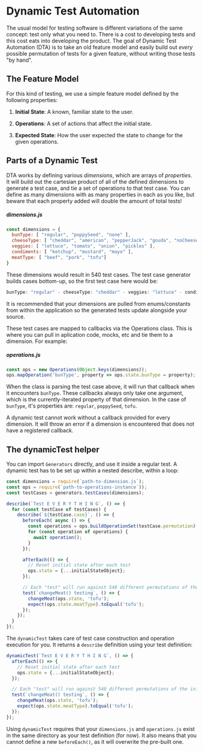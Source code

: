 # Dynamic Test Automation
The usual model for testing software is different variations of the same concept: test only what you need to. There is a cost to developing tests and this cost eats into developing the product. The goal of Dynamic Test Automation (DTA) is to take an old feature model and easily build out *every* possible permutation of tests for a given feature, without writing those tests "by hand".

## The Feature Model
For this kind of testing, we use a simple feature model defined by the following properties:

1. **Initial State**: A known, familiar state to the user.

2. **Operations**: A set of actions that affect the initial state.

3. **Expected State**: How the user expected the state to change for the given operations.

## Parts of a Dynamic Test
DTA works by defining various _dimensions_, which are arrays of _properties_. It will build out the cartesian product of all of the defined dimensions to generate a test case, and tie a set of operations to that test case. You can define as many dimensions with as many properties in each as you like, but beware that each property added will double the amount of total tests!

##### dimensions.js
```javascript
const dimensions = {
  bunType: [ "regular", "poppySeed", "none" ],
  cheeseType: [ "cheddar", "american", "pepperJack", "gouda", "noCheese" ],
  veggies: [ "lettuce", "tomato", "onion", "pickles" ],
  condiments: [ "ketchup", "mustard", "mayo" ],
  meatType: [ "beef", "pork", "tofu"]
}
```
These dimensions would result in 540 test cases. The test case generator builds cases bottom-up, so the first test case here would be:
```javascript
bunType: "regular" - cheeseType: "cheddar" - veggies: "lettuce" - condiments: "ketchup" - meatType: "beef"
```
It is recommended that your dimensions are pulled from enums/constants from within the application so the generated tests update alongside your source.

These test cases are mapped to callbacks via the Operations class. This is where you can pull in aplication code, mocks, etc and tie them to a dimension. For example:
##### operations.js
```javascript
const ops = new Operations(Object.keys(dimensions));
ops.mapOperation('bunType', property => ops.state.bunType = property);
```
When the class is parsing the test case above, it will run that callback when it encounters `bunType`. These callbacks always only take one argument, which is the currently-iterated property of that dimension. In the case of `bunType`, it's properties are: `regular`, `poppySeed`, `tofu`.

A dynamic test cannot work without a callback provided for every dimension. It will throw an error if a dimension is encountered that does not have a registered callback.

## The dynamicTest helper 
You can import `Generators` directly, and use it inside a regular test. A dynamic test has to be set up within a nested describe, within a loop:
```javascript
const dimensions = require(`path-to-dimension.js`);
const ops = require(`path-to-operations-instance`));
const testCases = generators.testCases(dimensions);

describe(`Test E V E R Y T H I N G`, () => {
  for (const testCase of testCases) {
    describe(`${testCase.case}`, () => {
      beforeEach( async () => {
        const operations = ops.buildOperationSet(testCase.permutation);
        for (const operation of operations) {
          await operation();
        }
      });

      afterEach(() => {
        // Reset initial state after each test
        ops.state = {...initialStateObject};
      });

      // Each "test" will run against 540 different permutations of the initial state
      test(`changeMeat() testing`, () => {
        changeMeat(ops.state, 'tofu');
        expect(ops.state.meatType).toEqual('tofu');
      });
    });
  }
});
```
The `dynamicTest` takes care of test case construction and operation execution for you. It returns a `describe` definition using your test definition:
```javascript
dynamicTest(`Test E V E R Y T H I N G`, () => {
  afterEach(() => {
    // Reset initial state after each test
    ops.state = {...initialStateObject};
  });

  // Each "test" will run against 540 different permutations of the initial state
  test(`changeMeat() testing`, () => {
    changeMeat(ops.state, 'tofu');
    expect(ops.state.meatType).toEqual('tofu');
  });
});
```
Using `dynamicTest` requires that your `dimensions.js` and `operations.js` exist in the same directory as your test definition (for now). It also means that you cannot define a new `beforeEach()`, as it will overwrite the pre-built one.
